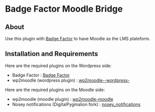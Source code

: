 # Badge Factor Moodle Bridge

## About

Use this plugin with [Badge Factor][1] to have Moodle as the LMS plateform.

## Installation and Requirements

Here are the required plugins on the Wordpress side:
- Badge Factor : [Badge Factor][1]
- wp2moodle (wordpress plugin) : [wp2moodle--wordpress-][2]

Here are the required plugins on the Moodle side:
- wp2moodle (moodle plugin) : [wp2moodle-moodle][3]
- Nosey notifications (DigitalPygmalion fork) : [nosey_notifications][4]


[1]: https://github.com/DigitalPygmalion/badge-factor
[2]: https://github.com/frumbert/wp2moodle--wordpress-
[3]: https://github.com/frumbert/wp2moodle-moodle
[4]: https://github.com/DigitalPygmalion/nosey_notifications
